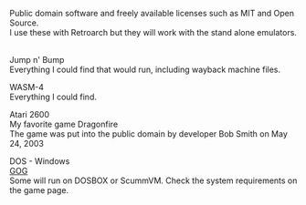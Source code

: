 Public domain software and freely available licenses such as MIT and Open Source.<BR />
I use these with Retroarch but they will work with the stand alone emulators.<BR />
<BR />

Jump n' Bump<BR />
Everything I could find that would run, including wayback machine files.

WASM-4<BR />
Everything I could find.

Atari 2600<BR />
My favorite game Dragonfire<BR />
The game was put into the public domain by developer Bob Smith on May 24, 2003

DOS - Windows<BR />
[GOG](https://www.gog.com/en/partner/free_games)<BR />
Some will run on DOSBOX or ScummVM. Check the system requirements on the game page.
